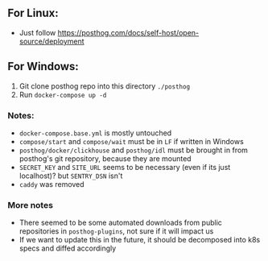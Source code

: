 ## For Linux:

- Just follow https://posthog.com/docs/self-host/open-source/deployment

## For Windows:

1. Git clone posthog repo into this directory `./posthog` 
1. Run `docker-compose up -d`

### Notes:

- `docker-compose.base.yml` is mostly untouched 
- `compose/start` and `compose/wait` must be in `LF` if written in Windows
- `posthog/docker/clickhouse` and `posthog/idl` must be brought in from posthog's git repository, because they are mounted
- `SECRET_KEY` and `SITE_URL` seems to be necessary (even if its just localhost)? but `SENTRY_DSN` isn't
- `caddy` was removed

### More notes

- There seemed to be some automated downloads from public repositories in `posthog-plugins`, not sure if it will impact us
- If we want to update this in the future, it should be decomposed into k8s specs and diffed accordingly

